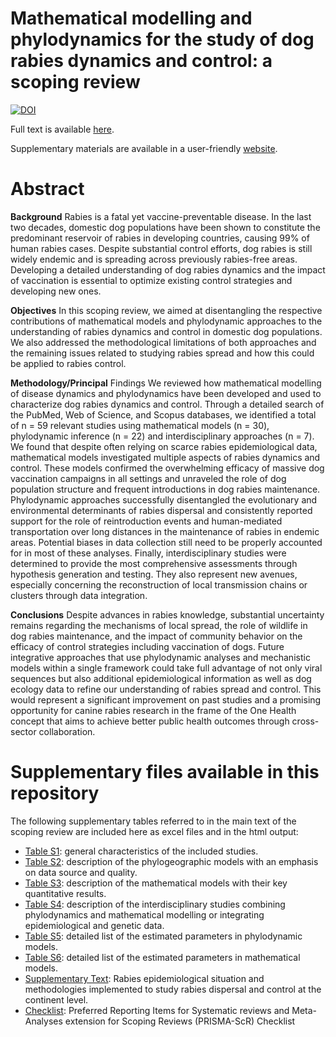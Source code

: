 # Mathematical modelling and phylodynamics for the study of dog rabies dynamics and control: a scoping review

<a href="https://zenodo.org/badge/latestdoi/336039080"><img src="https://zenodo.org/badge/336039080.svg" alt="DOI"></a>

Full text is available [here]().

Supplementary materials are available in a user-friendly [website](https://mlayan.github.io/RabiesScopingReview/).

# Abstract

**Background** Rabies is a fatal yet vaccine-preventable disease. In the last two decades, domestic dog populations have been shown to constitute the predominant reservoir of rabies in developing countries, causing 99% of human rabies cases. Despite substantial control efforts, dog rabies is still widely endemic and is spreading across previously rabies-free areas. Developing a detailed understanding of dog rabies dynamics and the impact of vaccination is essential to optimize existing control strategies and developing new ones.

**Objectives** In this scoping review, we aimed at disentangling the respective contributions of mathematical models and phylodynamic approaches to the understanding of rabies dynamics and control in domestic dog populations. We also addressed the methodological limitations of both approaches and the remaining issues related to studying rabies spread and how this could be applied to rabies control.

**Methodology/Principal** Findings We reviewed how mathematical modelling of disease dynamics and phylodynamics have been developed and used to characterize dog rabies dynamics and control. Through a detailed search of the PubMed, Web of Science, and Scopus databases, we identified a total of n = 59 relevant studies using mathematical models (n = 30), phylodynamic inference (n = 22) and interdisciplinary approaches (n = 7). We found that despite often relying on scarce rabies epidemiological data, mathematical models investigated multiple aspects of rabies dynamics and control. These models confirmed the overwhelming efficacy of massive dog vaccination campaigns in all settings and unraveled the role of dog population structure and frequent introductions in dog rabies maintenance. Phylodynamic approaches successfully disentangled the evolutionary and environmental determinants of rabies dispersal and consistently reported support for the role of reintroduction events and human-mediated transportation over long distances in the maintenance of rabies in endemic areas. Potential biases in data collection still need to be properly accounted for in most of these analyses. Finally, interdisciplinary studies were determined to provide the most comprehensive assessments through hypothesis generation and testing. They also represent new avenues, especially concerning the reconstruction of local transmission chains or clusters through data integration.  

**Conclusions** Despite advances in rabies knowledge, substantial uncertainty remains regarding the mechanisms of local spread, the role of wildlife in dog rabies maintenance, and the impact of community behavior on the efficacy of control strategies including vaccination of dogs. Future integrative approaches that use phylodynamic analyses and mechanistic models within a single framework could take full advantage of not only viral sequences but also additional epidemiological information as well as dog ecology data to refine our understanding of rabies spread and control. This would represent a significant improvement on past studies and a promising opportunity for canine rabies research in the frame of the One Health concept that aims to achieve better public health outcomes through cross-sector collaboration.

# Supplementary files available in this repository

The following supplementary tables referred to in the main text of the scoping review are included here as excel files and in the html output:

- [Table S1](supplementary/S1_Table.xlsx): general characteristics of the included studies.
- [Table S2](supplementary/S2_Table.xlsx): description of the phylogeographic models with an emphasis on data source and quality.
- [Table S3](supplementary/S3_Table.xlsx): description of the mathematical models with their key quantitative results. 
- [Table S4](supplementary/S4_Table.xlsx): description of the interdisciplinary studies combining phylodynamics and mathematical modelling or integrating epidemiological and genetic data.
- [Table S5](supplementary/S5_Table.xlsx): detailed list of the estimated parameters in phylodynamic models.
- [Table S6](supplementary/S6_Table.xlsx): detailed list of the estimated parameters in mathematical models.
- [Supplementary Text](supplementary/Supplementary_Text.pdf): Rabies epidemiological situation and methodologies implemented to study rabies dispersal and control at the continent level.
- [Checklist](supplementary/PRISMAScR_checklist_PlosNTD.pdf): Preferred Reporting Items for Systematic reviews and Meta-Analyses extension for Scoping Reviews (PRISMA-ScR) Checklist

